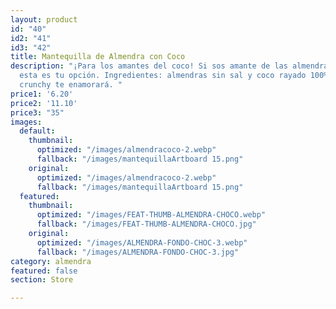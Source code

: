 ```yaml
---
layout: product
id: "40"
id2: "41"
id3: "42"
title: Mantequilla de Almendra con Coco
description: "¡Para los amantes del coco! Si sos amante de las almendras y el coco
  esta es tu opción. Ingredientes: almendras sin sal y coco rayado 100% puro. Su textura
  crunchy te enamorará. "
price1: '6.20'
price2: '11.10'
price3: "35"
images:
  default:
    thumbnail:
      optimized: "/images/almendracoco-2.webp"
      fallback: "/images/mantequillaArtboard 15.png"
    original:
      optimized: "/images/almendracoco-2.webp"
      fallback: "/images/mantequillaArtboard 15.png"
  featured:
    thumbnail:
      optimized: "/images/FEAT-THUMB-ALMENDRA-CHOCO.webp"
      fallback: "/images/FEAT-THUMB-ALMENDRA-CHOCO.jpg"
    original:
      optimized: "/images/ALMENDRA-FONDO-CHOC-3.webp"
      fallback: "/images/ALMENDRA-FONDO-CHOC-3.jpg"
category: almendra
featured: false
section: Store

---
```

